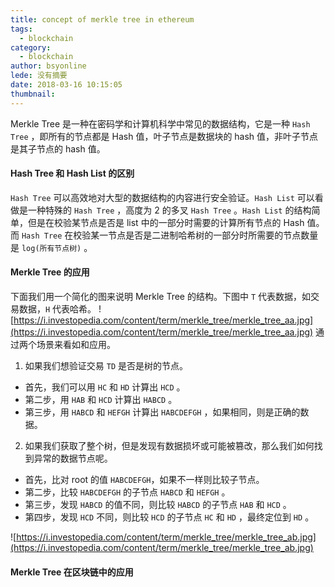 ```yaml
---
title: concept of merkle tree in ethereum
tags:
  - blockchain
category:
  - blockchain
author: bsyonline
lede: 没有摘要
date: 2018-03-16 10:15:05
thumbnail:
---
```



Merkle Tree 是一种在密码学和计算机科学中常见的数据结构，它是一种 ```Hash Tree``` ，即所有的节点都是 Hash 值，叶子节点是数据块的 hash 值，非叶子节点是其子节点的 hash 值。

#### **Hash Tree 和 Hash List 的区别**
```Hash Tree``` 可以高效地对大型的数据结构的内容进行安全验证。```Hash List``` 可以看做是一种特殊的 ```Hash Tree``` ，高度为 2 的多叉 ```Hash Tree``` 。```Hash List``` 的结构简单，但是在校验某节点是否是 list 中的一部分时需要的计算所有节点的 Hash 值。而 ```Hash Tree``` 在校验某一节点是否是二进制哈希树的一部分时所需要的节点数量是 ```log(所有节点树)``` 。

#### **Merkle Tree 的应用**
下面我们用一个简化的图来说明 Merkle Tree 的结构。下图中 ```T``` 代表数据，如交易数据，```H``` 代表哈希。
![https://i.investopedia.com/content/term/merkle_tree/merkle_tree_aa.jpg](https://i.investopedia.com/content/term/merkle_tree/merkle_tree_aa.jpg)
通过两个场景来看如和应用。
1. 如果我们想验证交易 ```TD``` 是否是树的节点。
* 首先，我们可以用 ```HC``` 和 ```HD``` 计算出 ```HCD``` 。
* 第二步，用 ```HAB``` 和 ```HCD``` 计算出 ```HABCD``` 。
* 第三步，用 ```HABCD``` 和 ```HEFGH``` 计算出 ```HABCDEFGH``` ，如果相同，则是正确的数据。
2. 如果我们获取了整个树，但是发现有数据损坏或可能被篡改，那么我们如何找到异常的数据节点呢。
* 首先，比对 root 的值 ```HABCDEFGH```，如果不一样则比较子节点。
* 第二步，比较 ```HABCDEFGH``` 的子节点 ```HABCD``` 和 ```HEFGH``` 。
* 第三步，发现 ```HABCD``` 的值不同，则比较 ```HABCD``` 的子节点 ```HAB``` 和 ```HCD``` 。
* 第四步，发现 ```HCD``` 不同，则比较 ```HCD``` 的子节点 ```HC``` 和 ```HD``` ，最终定位到 ```HD``` 。

![https://i.investopedia.com/content/term/merkle_tree/merkle_tree_ab.jpg](https://i.investopedia.com/content/term/merkle_tree/merkle_tree_ab.jpg)

#### **Merkle Tree 在区块链中的应用**

 